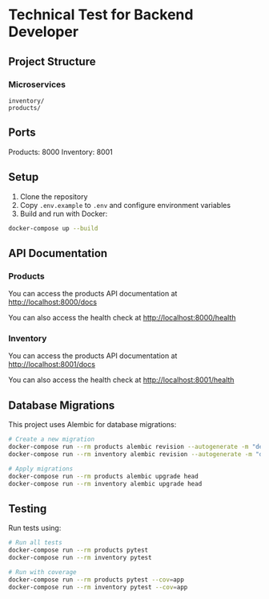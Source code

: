 # Technical Test for Backend Developer

## Project Structure

### Microservices

```
inventory/
products/
```

## Ports

Products: 8000
Inventory: 8001

## Setup

1. Clone the repository
2. Copy `.env.example` to `.env` and configure environment variables
3. Build and run with Docker:
```bash
docker-compose up --build
```

## API Documentation

### Products

You can access the products API documentation at [http://localhost:8000/docs](http://localhost:8000/docs)

You can also access the health check at [http://localhost:8000/health](http://localhost:8000/health)

### Inventory

You can access the products API documentation at [http://localhost:8001/docs](http://localhost:8001/docs)

You can also access the health check at [http://localhost:8001/health](http://localhost:8001/health)

## Database Migrations

This project uses Alembic for database migrations:

```bash
# Create a new migration
docker-compose run --rm products alembic revision --autogenerate -m "description"
docker-compose run --rm inventory alembic revision --autogenerate -m "description"

# Apply migrations
docker-compose run --rm products alembic upgrade head
docker-compose run --rm inventory alembic upgrade head
```

## Testing

Run tests using:

```bash
# Run all tests
docker-compose run --rm products pytest
docker-compose run --rm inventory pytest

# Run with coverage
docker-compose run --rm products pytest --cov=app
docker-compose run --rm inventory pytest --cov=app
```